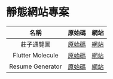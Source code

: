 # 靜態網站專案

名稱 | 原始碼 | 網站
:---: | :---: | :---:
莊子通覽圖 | [原始碼](https://github.com/ConnectionOuOb/Zhuangzi_Overview) | [網站](https://connectionouob.github.io/zhuangzi/)
Flutter Molecule | [原始碼](https://github.com/ConnectionOuOb/FlutterMol) | [網站](https://connectionouob.github.io/FlutterMol/)
Resume Generator | [原始碼](https://github.com/ConnectionOuOb/Resume_Generator) | [網站](https://connectionouob.github.io/resume-generator/)

